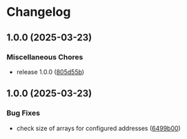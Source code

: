# Changelog

## 1.0.0 (2025-03-23)


### Miscellaneous Chores

* release 1.0.0 ([805d55b](https://github.com/soerenschneider/ssh-aegis/commit/805d55b0e053fb6d345f7dad05b59e2985f53662))

## 1.0.0 (2025-03-23)


### Bug Fixes

* check size of arrays for configured addresses ([6499b00](https://github.com/soerenschneider/ssh-aegis/commit/6499b00d9847b3a9312a94e42ee8383468bfcddb))
